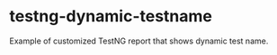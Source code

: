 testng-dynamic-testname
============================

Example of customized TestNG report that shows dynamic test name.